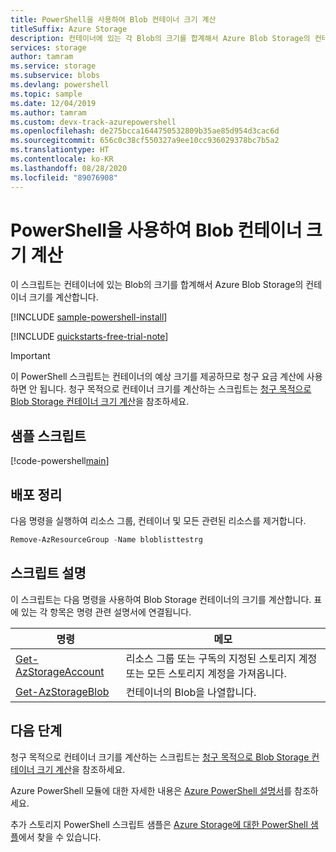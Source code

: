 ```yaml
---
title: PowerShell을 사용하여 Blob 컨테이너 크기 계산
titleSuffix: Azure Storage
description: 컨테이너에 있는 각 Blob의 크기를 합계해서 Azure Blob Storage의 컨테이너 크기를 계산합니다.
services: storage
author: tamram
ms.service: storage
ms.subservice: blobs
ms.devlang: powershell
ms.topic: sample
ms.date: 12/04/2019
ms.author: tamram
ms.custom: devx-track-azurepowershell
ms.openlocfilehash: de275bcca1644750532809b35ae85d954d3cac6d
ms.sourcegitcommit: 656c0c38cf550327a9ee10cc936029378bc7b5a2
ms.translationtype: HT
ms.contentlocale: ko-KR
ms.lasthandoff: 08/28/2020
ms.locfileid: "89076908"
---
```

# <a name="calculate-the-size-of-a-blob-container-with-powershell"></a>PowerShell을 사용하여 Blob 컨테이너 크기 계산

이 스크립트는 컨테이너에 있는 Blob의 크기를 합계해서 Azure Blob Storage의 컨테이너 크기를 계산합니다.

[!INCLUDE [sample-powershell-install](../../../includes/sample-powershell-install-no-ssh-az.md)]

[!INCLUDE [quickstarts-free-trial-note](../../../includes/quickstarts-free-trial-note.md)]

> [!IMPORTANT]
> 이 PowerShell 스크립트는 컨테이너의 예상 크기를 제공하므로 청구 요금 계산에 사용하면 안 됩니다. 청구 목적으로 컨테이너 크기를 계산하는 스크립트는 [청구 목적으로 Blob Storage 컨테이너 크기 계산](../scripts/storage-blobs-container-calculate-billing-size-powershell.md)을 참조하세요.

## <a name="sample-script"></a>샘플 스크립트

[!code-powershell[main](../../../powershell_scripts/storage/calculate-container-size/calculate-container-size.ps1 "Calculate container size")]

## <a name="clean-up-deployment"></a>배포 정리

다음 명령을 실행하여 리소스 그룹, 컨테이너 및 모든 관련된 리소스를 제거합니다.

```powershell
Remove-AzResourceGroup -Name bloblisttestrg
```

## <a name="script-explanation"></a>스크립트 설명

이 스크립트는 다음 명령을 사용하여 Blob Storage 컨테이너의 크기를 계산합니다. 표에 있는 각 항목은 명령 관련 설명서에 연결됩니다.

| 명령 | 메모 |
|---|---|
| [Get-AzStorageAccount](/powershell/module/az.storage/get-azstorageaccount) | 리소스 그룹 또는 구독의 지정된 스토리지 계정 또는 모든 스토리지 계정을 가져옵니다. |
| [Get-AzStorageBlob](/powershell/module/az.storage/Get-AzStorageBlob) | 컨테이너의 Blob을 나열합니다. |

## <a name="next-steps"></a>다음 단계

청구 목적으로 컨테이너 크기를 계산하는 스크립트는 [청구 목적으로 Blob Storage 컨테이너 크기 계산](../scripts/storage-blobs-container-calculate-billing-size-powershell.md)을 참조하세요.

Azure PowerShell 모듈에 대한 자세한 내용은 [Azure PowerShell 설명서](/powershell/azure/)를 참조하세요.

추가 스토리지 PowerShell 스크립트 샘플은 [Azure Storage에 대한 PowerShell 샘플](../blobs/storage-samples-blobs-powershell.md)에서 찾을 수 있습니다.
